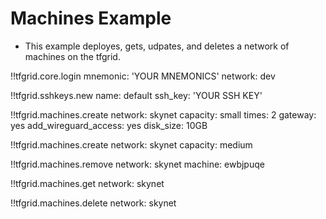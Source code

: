 # Machines Example

- This example deployes, gets, udpates, and deletes a network of machines on the tfgrid.

!!tfgrid.core.login
	mnemonic: 'YOUR MNEMONICS'
	network: dev

!!tfgrid.sshkeys.new
	name: default
	ssh_key: 'YOUR SSH KEY'

!!tfgrid.machines.create
	network: skynet
	capacity: small
	times: 2
	gateway: yes
	add_wireguard_access: yes
	disk_size: 10GB

!!tfgrid.machines.create
	network: skynet
	capacity: medium

!!tfgrid.machines.remove
	network: skynet
	machine: ewbjpuqe

!!tfgrid.machines.get
	network: skynet

!!tfgrid.machines.delete
	network: skynet